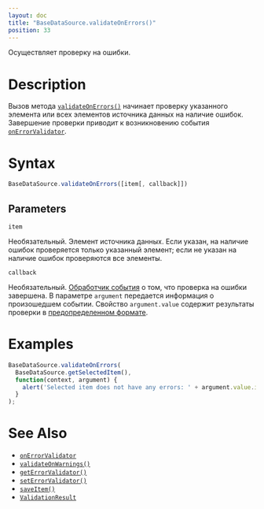 ```yaml
---
layout: doc
title: "BaseDataSource.validateOnErrors()"
position: 33
---
```


Осуществляет проверку на ошибки.

# Description

Вызов метода [`validateOnErrors()`](../BaseDataSource.validateOnErrors/) начинает проверку указанного
элемента или всех элементов источника данных на наличие ошибок. Завершение проверки приводит к
возникновению события [`onErrorValidator`](../BaseDataSource.onErrorValidator/).

# Syntax

```js
BaseDataSource.validateOnErrors([item[, callback]])
```

## Parameters

`item`

Необязательный. Элемент источника данных. Если указан, на наличие ошибок проверяется только указанный
элемент; если не указан на наличие ошибок проверяются все элементы.

`callback`

Необязательный. [Обработчик события](../../../KeyConcepts/Script/) о том, что проверка на ошибки
завершена. В параметре `argument` передается информация о произошедшем событии. Свойство
`argument.value` содержит результаты проверки в [предопределенном формате](../ValidationResult/).

# Examples

```js
BaseDataSource.validateOnErrors(
  BaseDataSource.getSelectedItem(),
  function(context, argument) {
    alert('Selected item does not have any errors: ' + argument.value.isValid);
  }
);
```

# See Also

* [`onErrorValidator`](../BaseDataSource.onErrorValidator/)
* [`validateOnWarnings()`](../BaseDataSource.validateOnWarnings/)
* [`getErrorValidator()`](../BaseDataSource.getErrorValidator/)
* [`setErrorValidator()`](../BaseDataSource.setErrorValidator/)
* [`saveItem()`](../BaseDataSource.saveItem/)
* [`ValidationResult`](../ValidationResult/)
